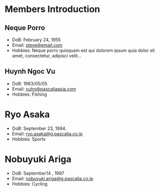 # Members Introduction

## Neque Porro
- DoB: February 24, 1955
- Email: steve@email.com
- Hobbies: Neque porro quisquam est qui dolorem ipsum quia dolor sit amet, consectetur, adipisci velit...

## Huynh Ngoc Vu
- DoB: 1983/05/05
- Email: vuhn@pascaliaasia.com
- Hobbies: Fishing

# Ryo Asaka
- DoB: September 23, 1994.
- Email: ryo.asaka@g.pascalia.co.jp
- Hobbies: Sports

# Nobuyuki Ariga
- DoB: September14 , 1997
- Email: nobuyuki.ariga@g.pascalia.co.jp
- Hobbies: Cycling
